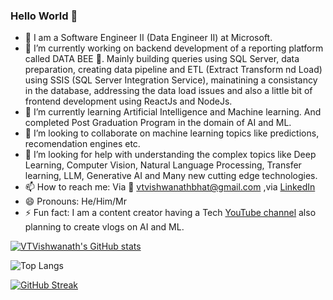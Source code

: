 ### Hello World 👋

- 🚗 I am a Software Engineer II (Data Engineer II) at Microsoft.
- 🔭 I’m currently working on backend development of a reporting platform called DATA BEE 🐝. Mainly building queries using SQL Server, data preparation, creating data pipeline and ETL (Extract Transform nd Load) using SSIS (SQL Server Integration Service), mainatining a consistancy in the database, addressing the data load issues and also a little bit of frontend development using ReactJs and NodeJs.
- 🌱 I’m currently learning Artificial Intelligence and Machine learning. And completed Post Graduation Program in the domain of AI and ML.
- 👯 I’m looking to collaborate on machine learning topics like predictions, recomendation engines etc. 
- 🤔 I’m looking for help with understanding the complex topics like Deep Learning, Computer Vision, Natural Language Processing, Transfer learning, LLM, Generative AI and Many new cutting edge technologies.
- 📫 How to reach me: Via 📧 vtvishwanathbhat@gmail.com ,via [LinkedIn](https://www.linkedin.com/in/vtvishwanath/)
- 😄 Pronouns: He/Him/Mr
- ⚡ Fun fact: I am a content creator having a Tech [YouTube channel](https://www.youtube.com/techievish) also planning to create vlogs on AI and ML.


<!--
**VTVISHWANATH/VTVISHWANATH** is a ✨ _special_ ✨ repository because its `README.md` (this file) appears on your GitHub profile.

Here are some ideas to get you started:

- 🔭 I’m currently working on ...
- 🌱 I’m currently learning ...
- 👯 I’m looking to collaborate on ...
- 🤔 I’m looking for help with ...
- 💬 Ask me about ...
- 📫 How to reach me: ...
- 😄 Pronouns: ...
- ⚡ Fun fact: ...
-->


[![VTVishwanath's GitHub stats](https://github-readme-stats.vercel.app/api?username=VTVishwanath&?count_private=true&theme=catppuccin-latte&show_icons=true&include_all_commits=yes)](https://github.com/anuraghazra/github-readme-stats) 

![Top Langs](https://github-readme-stats.vercel.app/api/top-langs/?username=VTVishwanath&theme=catppuccin-latte&layout=compact)

[![GitHub Streak](https://github-readme-streak-stats.herokuapp.com?user=VTVishwanath&theme=vue&border_radius=10&date_format=j%20M%5B%20Y%5D&card_width=500)](https://git.io/streak-stats)
